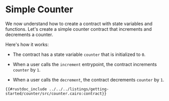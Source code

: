 # Simple Counter

We now understand how to create a contract with state variables and functions. Let's create a simple counter contract that increments and decrements a counter.

Here's how it works:

- The contract has a state variable `counter` that is initialized to `0`.

- When a user calls the `increment` entrypoint, the contract increments `counter` by `1`.

- When a user calls the `decrement`, the contract decrements `counter` by `1`.

```cairo
{{#rustdoc_include ../../../listings/getting-started/counter/src/counter.cairo:contract}}
```
